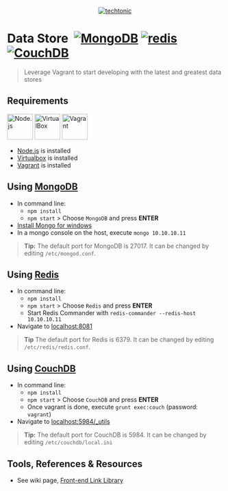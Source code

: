 <div align="center">
    <a href="http://jhwohlgemuth.github.com/techtonic"><img src="http://images.jhwohlgemuth.com/original/logo/tech/techtonic.png?v=1" alt="techtonic"/></a>
</div>

Data Store &nbsp;[![MongoDB](https://img.shields.io/badge/use-mongo-499d4a.svg)](#using-mongodb)&nbsp;[![redis](https://img.shields.io/badge/use-redis-c6302b.svg)](#using-redis)&nbsp;[![CouchDB](https://img.shields.io/badge/use-couchdb-eb1019.svg)](#using-couchdb)
==========
> Leverage Vagrant to start developing with the latest and greatest data stores

Requirements
------------
<a href="https://nodejs.org/"><img src="http://images.jhwohlgemuth.com/web/node.png" height="60" alt="Node.js"/></a>
<a href="https://www.virtualbox.org/wiki/Downloads"><img src="http://images.jhwohlgemuth.com/web/virtualbox.png" height="60" alt="VirtualBox"/></a>
<a href="https://www.vagrantup.com/"><img src="http://images.jhwohlgemuth.com/web/vagrant.png" height="60" alt="Vagrant"/></a>
- [Node.js](https://nodejs.org/) is installed
- [Virtualbox](https://www.virtualbox.org/wiki/Downloads) is installed
- [Vagrant](https://www.vagrantup.com/) is installed

Using [MongoDB](http://docs.mongodb.org/manual/)
-----
* In command line:
  * `npm install`
  * `npm start` > Choose `MongoDB` and press **ENTER**
*  [Install Mongo for windows](https://github.com/jhwohlgemuth/techtonic/wiki#mongodb-setup-on-windows)
*  In a mongo console on the host, execute `mongo 10.10.10.11`

> **Tip:** The default port for MongoDB is 27017.  It can be changed by editing `/etc/mongod.conf`.

Using [Redis](http://redis.io/documentation/)
-----
* In command line:
  * `npm install`
  * `npm start` > Choose `Redis` and press **ENTER**
  *  Start Redis Commander with ```redis-commander --redis-host 10.10.10.11```
*  Navigate to [localhost:8081](http://localhost:8081)

> **Tip** The default port for Redis is 6379.  It can be changed by editing `/etc/redis/redis.conf`.

Using [CouchDB](http://docs.couchdb.org/en/1.6.1/)
-----
* In command line:
  * `npm install`
  * `npm start` > Choose `CouchDB` and press **ENTER**
  * Once vagrant is done, execute `grunt exec:couch` (password: `vagrant`)
* Navigate to [localhost:5984/_utils](http://localhost:5984/_utils)

> **Tip:** The default port for CouchDB is 5984.  It can be changed by editing `/etc/couchdb/local.ini`

Tools, References & Resources
-----------------------------
- See wiki page, [Front-end Link Library](https://github.com/jhwohlgemuth/techtonic/wiki/Front-end-Link-Library)
